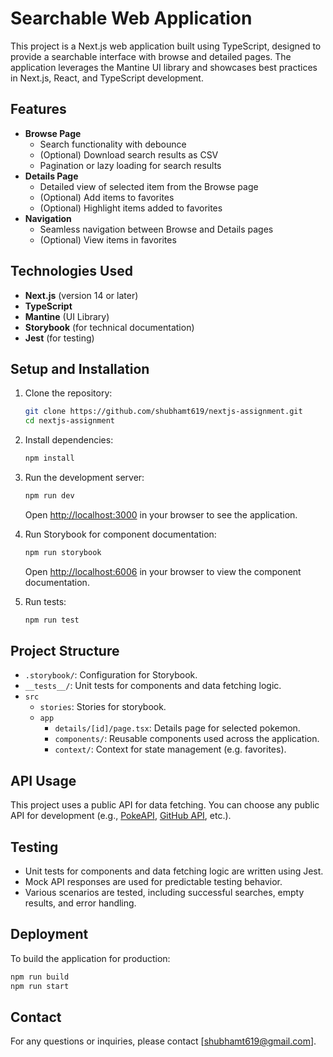 
# Searchable Web Application

This project is a Next.js web application built using TypeScript, designed to provide a searchable interface with browse and detailed pages. The application leverages the Mantine UI library and showcases best practices in Next.js, React, and TypeScript development.

## Features

- **Browse Page**
  - Search functionality with debounce
  - (Optional) Download search results as CSV
  - Pagination or lazy loading for search results
- **Details Page**
  - Detailed view of selected item from the Browse page
  - (Optional) Add items to favorites
  - (Optional) Highlight items added to favorites
- **Navigation**
  - Seamless navigation between Browse and Details pages
  - (Optional) View items in favorites

## Technologies Used

- **Next.js** (version 14 or later)
- **TypeScript**
- **Mantine** (UI Library)
- **Storybook** (for technical documentation)
- **Jest** (for testing)

## Setup and Installation

1. Clone the repository:
   ```sh
   git clone https://github.com/shubhamt619/nextjs-assignment.git
   cd nextjs-assignment
   ```

2. Install dependencies:
   ```sh
   npm install
   ```

3. Run the development server:
   ```sh
   npm run dev
   ```
   Open [http://localhost:3000](http://localhost:3000) in your browser to see the application.

4. Run Storybook for component documentation:
   ```sh
   npm run storybook
   ```
   Open [http://localhost:6006](http://localhost:6006) in your browser to view the component documentation.

5. Run tests:
   ```sh
   npm run test
   ```

## Project Structure
- `.storybook/`: Configuration for Storybook.
- `__tests__/`: Unit tests for components and data fetching logic.
- `src`
  - `stories`: Stories for storybook.
  - `app`
      - `details/[id]/page.tsx`: Details page for selected pokemon.
      - `components/`: Reusable components used across the application.
      - `context/`: Context for state management (e.g. favorites).

## API Usage

This project uses a public API for data fetching. You can choose any public API for development (e.g., [PokeAPI](https://pokeapi.co/api/v2/), [GitHub API](https://api.github.com/), etc.).

## Testing

- Unit tests for components and data fetching logic are written using Jest.
- Mock API responses are used for predictable testing behavior.
- Various scenarios are tested, including successful searches, empty results, and error handling.

## Deployment

To build the application for production:
```sh
npm run build
npm run start
```

## Contact

For any questions or inquiries, please contact [shubhamt619@gmail.com].
